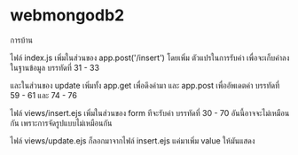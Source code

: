 # webmongodb2
การบ้าน

ไฟล์ index.js
เพิ่มในส่วนของ app.post('/insert')
โดยเพิ่ม ตัวแปรในการรับค่า เพื่อจะเก็บค่าลงในฐานข้อมูล  บรรทัดที่ 31 - 33

และในส่วนของ update เพิ่มทั้ง app.get เพื่อดึงค่ามา  และ app.post เพื่ออัพเดตค่า
บรรทัดที่ 59 - 61 และ 74 - 76


ไฟล์ views/insert.ejs
เพิ่มในส่วนของ form ทีจะรับค่า  บรรทัดที่ 30 - 70 อันนี้อาจจะไม่เหมือนกัน เพราะการจัดรูปแบบไม่เหมือนกัน

ไฟล์ views/update.ejs
ก็ลอกมาจากไฟล์ insert.ejs แค่มาเพิ่ม value ให้มันแสดง
